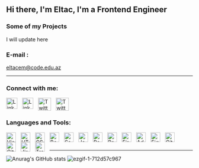 ## Hi there, I'm Eltac, I'm a Frontend Engineer

### Some of my Projects

I will update here

### E-mail :


<span>eltacem@code.edu.az</span>

---

### Connect with me:

[<img align="left" alt="Linkedin" width="30px" src="https://upload.wikimedia.org/wikipedia/commons/thumb/c/ca/LinkedIn_logo_initials.png/800px-LinkedIn_logo_initials.png" style="padding-right:10px;" />][linkedin]
[<img align="left" alt="Linkedin" width="30px" src="https://upload.wikimedia.org/wikipedia/commons/thumb/d/d5/Facebook_F_icon.svg/2048px-Facebook_F_icon.svg.png" style="padding-right:10px;" />][facebook]
[<img align="left" alt="Twitter" width="35px" src="https://upload.wikimedia.org/wikipedia/commons/thumb/8/8c/Gmail_Icon_%282013-2020%29.svg/1200px-Gmail_Icon_%282013-2020%29.svg.png" style="padding-right:10px;" />][e-mail]
[<img align="left" alt="Twitter" width="35px" src="https://upload.wikimedia.org/wikipedia/sco/thumb/9/9f/Twitter_bird_logo_2012.svg/1200px-Twitter_bird_logo_2012.svg.png" style="padding-right:10px;" />][twitter]

<br />
<br />

### Languages and Tools:
<img align="left" alt="Visual Studio Code" width="26px" src="https://cdn.jsdelivr.net/npm/simple-icons@6.13.0/icons/visualstudiocode.svg" style="padding-right:10px;" />
<img align="left" alt="HTML5" width="26px" src="https://cdn.jsdelivr.net/npm/simple-icons@6.13.0/icons/html5.svg" style="padding-right:10px;" />
<img align="left" alt="CSS3" width="26px" src="https://cdn.jsdelivr.net/npm/simple-icons@6.13.0/icons/css3.svg" style="padding-right:10px;" />
<img align="left" alt="Bootstrap" width="26px" src="https://cdn.jsdelivr.net/npm/simple-icons@6.13.0/icons/bootstrap.svg" style="padding-right:10px;" />
<img align="left" alt="Sass" width="26px" src="https://cdn.jsdelivr.net/npm/simple-icons@6.13.0/icons/sass.svg" style="padding-right:10px;" />
<img align="left" alt="JavaScript" width="26px" src="https://cdn.jsdelivr.net/npm/simple-icons@6.13.0/icons/javascript.svg" style="padding-right:10px;" />
<img align="left" alt="React" width="26px" src="https://cdn.jsdelivr.net/npm/simple-icons@6.13.0/icons/react.svg" style="padding-right:10px;" />
<img align="left" alt="Redux" width="26px" src="https://cdn.jsdelivr.net/npm/simple-icons@6.13.0/icons/redux.svg" style="padding-right:10px;" />
<img align="left" alt="Firebase" width="26px" src="https://cdn.jsdelivr.net/npm/simple-icons@6.13.0/icons/firebase.svg" style="padding-right:10px;" />
<img align="left" alt="Adobe XD" width="26px" src="https://cdn.jsdelivr.net/npm/simple-icons@6.13.0/icons/adobexd.svg" style="padding-right:10px;" />
<img align="left" alt="Figma" width="26px" src="https://cdn.jsdelivr.net/npm/simple-icons@6.13.0/icons/figma.svg" style="padding-right:10px;" />
<img align="left" alt="Git" width="26px" src="https://cdn.jsdelivr.net/npm/simple-icons@6.13.0/icons/git.svg" style="padding-right:10px;" />
<img align="left" alt="GitHub" width="26px" src="https://cdn.jsdelivr.net/npm/simple-icons@6.13.0/icons/github.svg" style="padding-right:10px;" />
<img align="left" alt="Jira" width="26px" src="https://cdn.jsdelivr.net/npm/simple-icons@6.13.0/icons/jirasoftware.svg" style="padding-right:10px;" />
<img align="left" alt="Trello" width="26px" src="https://cdn.jsdelivr.net/npm/simple-icons@6.13.0/icons/trello.svg" style="padding-right:10px;" />
<br />
<br />

---

[linkedin]: https://az.linkedin.com/in/eltac-malik-107941200
[twitter]: https://twitter.com/EMalikmammadov
[facebook]:https://www.facebook.com/profile.php?id=100007173333595
[e-mail]:https://mail.google.com/mail/u/0/?tab=rm&ogbl#inbox


![Anurag's GitHub stats](https://github-readme-stats.vercel.app/api?username=eltac-malik&&theme=chartreuse-dark&show_icons=true)
![ezgif-1-712d57c967](https://user-images.githubusercontent.com/113392926/216329899-d10d0b23-5129-48fb-a633-a00672ae5388.gif)
